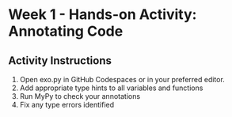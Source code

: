 # Week 1 - Hands-on Activity: Annotating Code

## Activity Instructions

1. Open exo.py in GitHub Codespaces or in your preferred editor.
2. Add appropriate type hints to all variables and functions
3. Run MyPy to check your annotations
4. Fix any type errors identified
